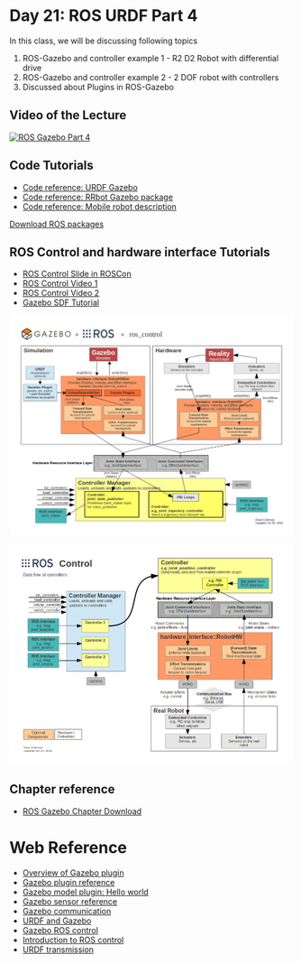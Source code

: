 # Day 21: ROS URDF Part 4

In this class, we will be discussing following topics

1. ROS-Gazebo and controller example 1 - R2 D2 Robot with differential drive
2. ROS-Gazebo and controller example 2 - 2 DOF robot with controllers
3. Discussed about Plugins in ROS-Gazebo


## Video of the Lecture

[![ROS Gazebo Part 4](https://img.youtube.com/vi/urPWdwFfNi8/0.jpg)](https://drive.google.com/file/d/1EBbPDrJDILs9K6MsPUqYRXwQP_y3OWCF/view?usp=sharing)


## Code Tutorials

* [Code reference: URDF Gazebo](https://github.com/ros/urdf_sim_tutorial)
* [Code reference: RRbot Gazebo package](http://gazebosim.org/tutorials?tut=ros_urdf)
* [Code reference: Mobile robot description](code/mobile_description)

[Download ROS packages](code/)


## ROS Control and hardware interface Tutorials

* [ROS Control Slide in ROSCon](https://roscon.ros.org/2014/wp-content/uploads/2014/07/ros_control_an_overview.pdf)
* [ROS Control Video 1](https://vimeo.com/107507546)
* [ROS Control Video 2](https://vimeo.com/107507546)
* [Gazebo SDF Tutorial](https://vimeo.com/378683328)

![ROS Control and Hardware interface](./img/Gazebo_ros_transmission.png)

![ROS Control and Hardware interface1](./img/gazebo_ros_control.png)


## Chapter reference

* [ROS Gazebo Chapter Download](chapter_reference/gazebo_ros.pdf)

# Web Reference

* [Overview of Gazebo plugin](http://gazebosim.org/tutorials?tut=plugins_hello_world)
* [Gazebo plugin reference](http://gazebosim.org/tutorials?tut=ros_gzplugins)
* [Gazebo model plugin: Hello world](http://gazebosim.org/tutorials?tut=plugins_model)
* [Gazebo sensor reference](http://gazebosim.org/tutorials?tut=sensor_noise&cat=sensors)
* [Gazebo communication](http://gazebosim.org/tutorials?tut=topics_subscribed&cat=transport#Overview)
* [URDF and Gazebo](http://gazebosim.org/tutorials?tut=ros_urdf)
* [Gazebo ROS control](http://gazebosim.org/tutorials/?tut=ros_control)
* [Introduction to ROS control](http://wiki.ros.org/ros_control)
* [URDF transmission](https://wiki.ros.org/urdf/XML/Transmission)
